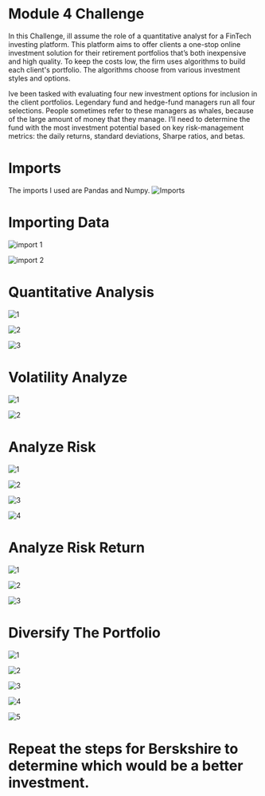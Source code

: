 # Module 4 Challenge
In this Challenge, ill assume the role of a quantitative analyst for a FinTech investing platform. This platform aims to offer clients a one-stop online investment solution for their retirement portfolios that’s both inexpensive and high quality. To keep the costs low, the firm uses algorithms to build each client's portfolio. The algorithms choose from various investment styles and options.

Ive been tasked with evaluating four new investment options for inclusion in the client portfolios. Legendary fund and hedge-fund managers run all four selections. People sometimes refer to these managers as whales, because of the large amount of money that they manage. I’ll need to determine the fund with the most investment potential based on key risk-management metrics: the daily returns, standard deviations, Sharpe ratios, and betas.

# Imports
The imports I used are Pandas and Numpy.
![Imports](https://github.com/reiccv/Module_4_Challenge/blob/main/mod4images/imports_mod4.PNG)

# Importing Data
![import 1](https://github.com/reiccv/Module_4_Challenge/blob/main/mod4images/import_data_1.PNG)

![import 2](https://github.com/reiccv/Module_4_Challenge/blob/main/mod4images/import_data_2.PNG)

# Quantitative Analysis
![ 1](https://github.com/reiccv/Module_4_Challenge/blob/main/mod4images/quantative_1.PNG)

![2](https://github.com/reiccv/Module_4_Challenge/blob/main/mod4images/quantative_2.PNG)

![3](https://github.com/reiccv/Module_4_Challenge/blob/main/mod4images/quantative_3.PNG)

# Volatility Analyze 

![1](https://github.com/reiccv/Module_4_Challenge/blob/main/mod4images/volality_1.PNG)

![2](https://github.com/reiccv/Module_4_Challenge/blob/main/mod4images/volality_2.PNG)

# Analyze Risk

![1](https://github.com/reiccv/Module_4_Challenge/blob/main/mod4images/risk_1.PNG)

![2](https://github.com/reiccv/Module_4_Challenge/blob/main/mod4images/risk_2.PNG)

![3](https://github.com/reiccv/Module_4_Challenge/blob/main/mod4images/risk_3.PNG)

![4](https://github.com/reiccv/Module_4_Challenge/blob/main/mod4images/risk_4.PNG)

# Analyze Risk Return

![1](https://github.com/reiccv/Module_4_Challenge/blob/main/mod4images/risk_return_1.PNG)

![2](https://github.com/reiccv/Module_4_Challenge/blob/main/mod4images/risk_return_2.PNG)

![3](https://github.com/reiccv/Module_4_Challenge/blob/main/mod4images/risk_return_3.PNG)

# Diversify The Portfolio

![1](https://github.com/reiccv/Module_4_Challenge/blob/main/mod4images/diversify_1.PNG)

![2](https://github.com/reiccv/Module_4_Challenge/blob/main/mod4images/diversify_2.PNG)

![3](https://github.com/reiccv/Module_4_Challenge/blob/main/mod4images/diversify_3.PNG)

![4](https://github.com/reiccv/Module_4_Challenge/blob/main/mod4images/diversify_4.PNG)

![5](https://github.com/reiccv/Module_4_Challenge/blob/main/mod4images/diversify_5.PNG)

# Repeat the steps for Berskshire to determine which would be a better investment.
